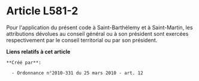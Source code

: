 # Article L581-2

Pour l'application du présent code à Saint-Barthélemy et à Saint-Martin, les attributions dévolues au conseil général ou à
son président sont exercées respectivement par le conseil territorial ou par son président.

**Liens relatifs à cet article**

	**Créé par**:

	  - Ordonnance n°2010-331 du 25 mars 2010 - art. 12
